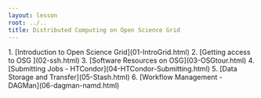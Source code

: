 ```yaml
---
layout: lesson
root: ../..
title: Distributed Computing on Open Science Grid
---
```

<div class="toc" markdown="1">
1.  [Introduction to Open Science Grid](01-IntroGrid.html)
2.  [Getting access to OSG ](02-ssh.html)
3.  [Software Resources on OSG](03-OSGtour.html)
4.  [Submitting Jobs  - HTCondor](04-HTCondor-Submitting.html)
5.  [Data Storage and Transfer](05-Stash.html)
6.  [Workflow Management - DAGMan](06-dagman-namd.html)
</div>
